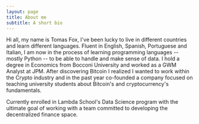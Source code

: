 ```yaml
---
layout: page
title: About me
subtitle: A short bio
---
```


Hi all, my name is Tomas Fox, I've been lucky to live in different countries and learn different languages. Fluent in English, Spanish, Portuguese and Italian, I am now in the process of learning programming languages -- mostly Python -- to be able to handle and make sense of data. I hold a degree in Economics from Bocconi University and worked as a GWM Analyst at JPM. After discovering Bitcoin I realized I wanted to work within the Crypto industry and in the past year co-founded a company focused on teaching university students about Bitcoin's and cryptocurrency's fundamentals. 

Currently enrolled in Lambda School's Data Science program with the ultimate goal of working with a team committed to developing the decentralized finance space.
